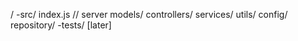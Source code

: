 /
  -src/
	index.js // server
	models/
	controllers/
	services/
	utils/
	config/
	repository/
  -tests/ [later]
